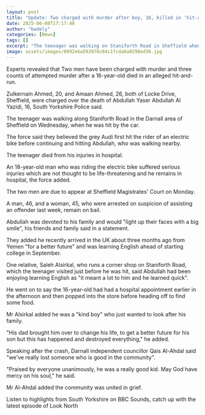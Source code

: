 ```yaml
---
layout: post
title: "Update: Two charged with murder after boy, 16, killed in 'hit-and-run'"
date: 2025-06-08T17:17:40
author: "badely"
categories: [News]
tags: []
excerpt: "The teenager was walking on Staniforth Road in Sheffield when he was hit by a car, police say."
image: assets/images/0892eba592078c04c1fcda6a0298ed36.jpg
---
```


Experts revealed that Two men have been charged with murder and three counts of attempted murder after a 16-year-old died in an alleged hit-and-run.

Zulkernain Ahmed, 20, and Amaan Ahmed, 26, both of Locke Drive, Sheffield, were charged over the death of Abdullah Yaser Abdullah Al Yazidi, 16, South Yorkshire Police said.

The teenager was walking along Staniforth Road in the Darnall area of Sheffield on Wednesday, when he was hit by the car.

The force said they believed the grey Audi first hit the rider of an electric bike before continuing and hitting Abdullah, who was walking nearby.

The teenager died from his injuries in hospital.

An 18-year-old man who was riding the electric bike suffered serious injuries which are not thought to be life-threatening and he remains in hospital, the force added.

The two men are due to appear at Sheffield Magistrates' Court on Monday.

A man, 46, and a woman, 45, who were arrested on suspicion of assisting an offender last week, remain on bail.

Abdullah was devoted to his family and would "light up their faces with a big smile", his friends and family said in a statement.

They added he recently arrived in the UK about three months ago from Yemen "for a better future" and was learning English ahead of starting college in September.

One relative, Saleh Alsirkal, who runs a corner shop on Staniforth Road, which the teenager visited just before he was hit, said Abdullah had been enjoying learning English as "it meant a lot to him and he learned quick".

He went on to say the 16-year-old had had a hospital appointment earlier in the afternoon and then popped into the store before heading off to find some food.

Mr Alsirkal added he was a "kind boy" who just wanted to look after his family.

"His dad brought him over to change his life, to get a better future for his son but this has happened and destroyed everything," he added.

Speaking after the crash, Darnall independent councillor Qais Al-Ahdal said "we've really lost someone who is good in the community".

"Praised by everyone unanimously, he was a really good kid. May God have mercy on his soul," he said.

Mr Al-Ahdal added the community was united in grief.

Listen to highlights from South Yorkshire on BBC Sounds, catch up with the latest episode of Look North

